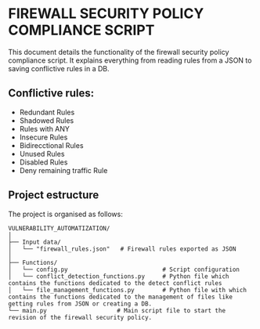 # FIREWALL SECURITY POLICY COMPLIANCE SCRIPT
This document details the functionality of the firewall security policy compliance script. It explains everything from reading rules from a JSON to saving conflictive rules in a DB.

## Conflictive rules:
- Redundant Rules
- Shadowed Rules
- Rules with ANY
- Insecure Rules
- Bidirecctional Rules
- Unused Rules
- Disabled Rules
- Deny remaining traffic Rule

## Project estructure
The project is organised as follows:

```
VULNERABILITY_AUTOMATIZATION/
│
├── Input data/
│   └── "firewall_rules.json"   # Firewall rules exported as JSON
│
├── Functions/
│   └── config.py                           # Script configuration
│   └── conflict_detection_functions.py     # Python file which contains the functions dedicated to the detect conflict rules
│   └── file_management_functions.py        # Python file with which contains the functions dedicated to the management of files like getting rules from JSON or creating a DB.
└── main.py                    # Main script file to start the revision of the firewall security policy.
```